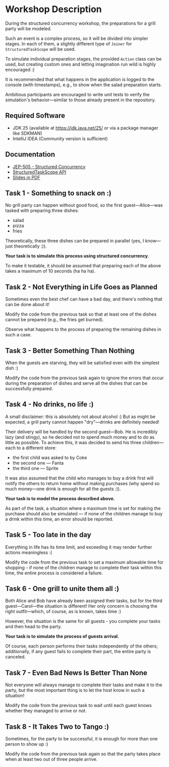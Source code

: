 # Workshop Description

During the structured concurrency workshop, the preparations for a grill party will be modeled.

Such an event is a complex process, so it will be divided into simpler stages. In each of them, a slightly different type of `Joiner` for `StructuredTaskScope` will be used.

To simulate individual preparation stages, the provided `Action` class can be used, but creating custom ones and letting imagination run wild is highly encouraged :)

It is recommended that what happens in the application is logged to the console (with timestamps), e.g., to show when the salad preparation starts.

Ambitious participants are encouraged to write unit tests to verify the simulation's behavior—similar to those already present in the repository.

## Required Software

- JDK 25 (available at https://jdk.java.net/25/ or via a package manager like SDKMAN)
- IntelliJ IDEA (Community version is sufficient)

## Documentation

- [JEP-505 - Structured Concurrency](https://openjdk.org/jeps/505)
- [StructuredTaskScope API](https://download.java.net/java/early_access/loom/docs/api/java.base/java/util/concurrent/StructuredTaskScope.html)
- [Slides in PDF](./Structured_Concurrency.pdf)

## Task 1 - Something to snack on :)

No grill party can happen without good food, so the first guest—Alice—was tasked with preparing three dishes:
- salad
- pizza
- fries

Theoretically, these three dishes can be prepared in parallel (yes, I know—just theoretically :)).  

**Your task is to simulate this process using structured concurrency**. 

To make it testable, it should be assumed that preparing each of the above takes a maximum of 10 seconds (ha ha ha).

## Task 2 - Not Everything in Life Goes as Planned

Sometimes even the best chef can have a bad day, and there's nothing that can be done about it!

Modify the code from the previous task so that at least one of the dishes cannot be prepared (e.g., the fries get burned).

Observe what happens to the process of preparing the remaining dishes in such a case.

## Task 3 - Better Something Than Nothing

When the guests are starving, they will be satisfied even with the simplest dish :)

Modify the code from the previous task again to ignore the errors that occur during the preparation of dishes and serve all the dishes that can be successfully prepared.

## Task 4 - No drinks, no life :)

A small disclaimer: this is absolutely not about alcohol :) But as might be expected, a grill party cannot happen "dry"—drinks are definitely needed!

Their delivery will be handled by the second guest—Bob. He is incredibly lazy (and stingy), so he decided not to spend much money and to do as little as possible.
To achieve this, it was decided to send his three children—each to a different store:
- the first child was asked to by Coke
- the second one — Fanta
- the third one — Sprite

It was also assumed that the child who manages to buy a drink first will notify the others to return home without making purchases (why spend so much money—one drink is enough for all the guests :)).

**Your task is to model the process described above.**

As part of the task, a situation where a maximum time is set for making the purchase should also be simulated — if none of the children manage to buy a drink within this time, an error should be reported.

## Task 5 - Too late in the day

Everything in life has its time limit, and exceeding it may render further actions meaningless :(

Modify the code from the previous task to set a maximum allowable time for shopping - if none of the children manage to complete their task within this time, the entire process is considered a failure.

## Task 6 - One grill to unite them all :)

Both Alice and Bob have already been assigned their tasks, but for the third guest—Carol—the situation is different! Her only concern is choosing the right outfit—which, of course, as is known, takes time :) 

However, the situation is the same for all guests - you complete your tasks and then head to the party.

**Your task is to simulate the process of guests arrival.**

Of course, each person performs their tasks independently of the others; additionally, if any guest fails to complete their part, the entire party is canceled.

## Task 7 - Even Bad News Is Better Than None

Not everyone will always manage to complete their tasks and make it to the party, but the most important thing is to let the host know in such a situation!

Modify the code from the previous task to wait until each guest knows whether they managed to arrive or not.

## Task 8 - It Takes Two to Tango :)

Sometimes, for the party to be successful, it is enough for more than one person to show up :)

Modify the code from the previous task again so that the party takes place when at least two out of three people arrive.
